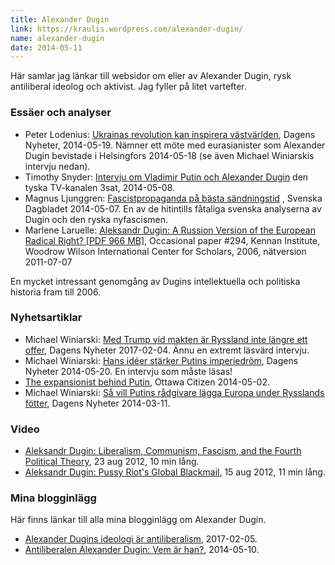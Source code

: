 ```yaml
---
title: Alexander Dugin
link: https://kraulis.wordpress.com/alexander-dugin/
name: alexander-dugin
date: 2014-05-11
---
```

Här samlar jag länkar till websidor om eller av Alexander Dugin, rysk antiliberal ideolog och aktivist. Jag fyller på litet vartefter.

### Essäer och analyser

- Peter Lodenius: [Ukrainas revolution kan inspirera västvärlden](http://www.dn.se/kultur-noje/kulturdebatt/ukrainas-revolution-kan-inspirera-vastvarlden/), Dagens Nyheter, 2014-05-19. Nämner ett möte med eurasianister som Alexander Dugin bevistade i Helsingfors 2014-05-18 (se även Michael Winiarskis intervju nedan).
- Timothy Snyder: [Intervju om Vladimir Putin och Alexander Dugin](http://www.3sat.de/mediathek/?mode=play&obj=43550) den tyska TV-kanalen 3sat, 2014-05-08.
- Magnus Ljunggren: [Fascistpropaganda på bästa sändningstid](http://www.svd.se/kultur/understrecket/fascistpropaganda-pa-basta-sandningstid_3536734.svd) , Svenska Dagbladet 2014-05-07. En av de hitintills fåtaliga svenska analyserna av Dugin och den ryska nyfascismen.
- Marlene Laruelle: [Aleksandr Dugin: A Russion Version of the European Radical Right? [PDF 966 MB]](http://www.wilsoncenter.org/sites/default/files/OP294.pdf), Occasional paper #294, Kennan Institute, Woodrow Wilson International Center for Scholars, 2006, nätversion 2011-07-07

En mycket intressant genomgång av Dugins intellektuella och politiska historia fram till 2006.

### Nyhetsartiklar

- Michael Winiarski: [Med Trump vid makten är Ryssland inte längre ett offer](http://mobil.dn.se/nyheter/varlden/med-trump-vid-makten-ar-ryssland-inte-langre-ett-offer/), Dagens Nyheter 2017-02-04. Ännu en extremt läsvärd intervju.
- Michael Winiarski: [Hans idéer stärker Putins imperiedröm](http://www.dn.se/nyheter/varlden/hans-ideer-starker-putins-imperiedrom/), Dagens Nyheter 2014-05-20. En intervju som måste läsas!
- [The expansionist behind Putin](http://www.ottawacitizen.com/news/expansionist+behind+Putin/9801689/story.html), Ottawa Citizen 2014-05-02.
- Michael Winiarski: [Så vill Putins rådgivare lägga Europa under Rysslands fötter](http://www.dn.se/nyheter/varlden/sa-vill-putins-radgivare-lagga-europa-under-rysslands-fotter/), Dagens Nyheter 2014-03-11.

### Video

- [Aleksandr Dugin: Liberalism, Communism, Fascism, and the Fourth Political Theory](https://www.youtube.com/watch?v=4QrnJKf-hhE&list=FLoHvOCOuQIUXTr_OGMnkiwQ), 23 aug 2012, 10 min lång.
- [Aleksandr Dugin: Pussy Riot's Global Blackmail](https://www.youtube.com/watch?v=IxhxRyeX8tY&list=FLoHvOCOuQIUXTr_OGMnkiwQ), 15 aug 2012, 11 min lång.

### Mina blogginlägg

Här finns länkar till alla mina blogginlägg om Alexander Dugin.

- [Alexander Dugins ideologi är antiliberalism](/posts/), 2017-02-05.
- [Antiliberalen Alexander Dugin: Vem är han?](/posts/), 2014-05-10.

